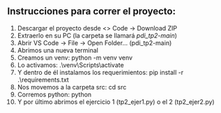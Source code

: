 ## Instrucciones para correr el proyecto:
1) Descargar el proyecto desde <> Code -> Download ZIP
2) Extraerlo en su PC (la carpeta se llamará *pdi_tp2-main*)
3) Abrir VS Code -> File -> Open Folder... (pdi_tp2-main)
4) Abrimos una nueva terminal
5) Creamos un venv: python -m venv venv
6) Lo activamos: .\venv\Scripts\activate
8) Y dentro de él instalamos los requerimientos: pip install -r .\requirements.txt
9) Nos movemos a la carpeta src: cd src
10) Corremos python: python
11) Y por último abrimos el ejercicio 1 (tp2_ejer1.py) o el 2 (tp2_ejer2.py)
